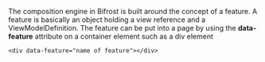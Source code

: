 The composition engine in Bifrost is built around the concept of a feature. A feature is basically an object holding a view reference and a ViewModelDefinition. The feature can be put into a page by using the **data-feature** attribute on a container element such as a div element


	<div data-feature="name of feature"></div>